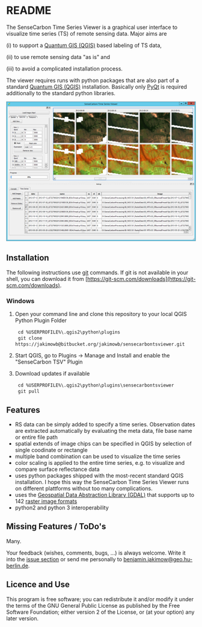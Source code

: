 # README #

The SenseCarbon Time Series Viewer is a graphical user interface to visualize time series (TS) of remote sensing data.
Major aims are 

(i) to support a [Quantum GIS (QGIS)](www.qgis.org) based labeling of TS data, 

(ii) to use remote sensing data "as is" and 

(iii) to avoid a complicated installation process.


The viewer requires runs with python packages that are also part of a standard [Quantum GIS (QGIS)](www.qgis.org) installation. Basically only [PyQt](https://riverbankcomputing.com/software/pyqt/download) is required additionally to the standard python libraries.

![Screenshot](Screenshot.png "Screenshot SenseCarbon Time Series Viewer")

## Installation ##
The following instructions use [git](https://en.wikipedia.org/wiki/Git_%28software%29) commands. If git is not available in your shell, you can download it from [https://git-scm.com/downloads](https://git-scm.com/downloads).


### Windows ###

1. Open your command line and clone this repository to your local QGIS Python Plugin Folder

        cd %USERPROFILE%\.qgis2\python\plugins 
        git clone https://jakimowb@bitbucket.org/jakimowb/sensecarbontsviewer.git

2. Start QGIS, go to Plugins -> Manage and Install and enable the "SenseCarbon TSV" Plugin
3. Download updates if available

        cd %USERPROFILE%\.qgis2\python\plugins\sensecarbontsviewer
        git pull


## Features ##
+ RS data can be simply added to specify a time series. Observation dates are extracted automatically by evaluating the meta data, file base name or entire file path
+ spatial extends of image chips can be specified in QGIS by selection of single coodinate or rectangle
+ multiple band combination can be used to visualize the time series
+ color scaling is applied to the entire time series, e.g. to visualize and compare surface reflectance data
+ uses python packages shipped with the most-recent standard QGIS installation. I hope this way the SenseCarbon Time Series Viewer runs on different plattforms 
without too many complications.
+ uses the [Geospatial Data Abstraction Library (GDAL)](www.gdal.org) that supports up to 142 [raster image formats](http://www.gdal.org/formats_list.html)  
+ python2 and python 3 interoperability 

## Missing Features / ToDo's ##

Many. 

Your feedback (wishes, comments, bugs, ...) is always welcome. Write it into  the [issue section](https://bitbucket.org/jakimowb/sensecarbontsviewer/issues)
or send me personally to [benjamin.jakimow@geo.hu-berlin.de](benjamin.jakimow@geo.hu-berlin.de).


## Licence and Use ##

This program is free software; you can redistribute it and/or modify it under the terms of the GNU General Public License as published by the Free Software Foundation; either version 2 of the License, or (at your option) any later version.